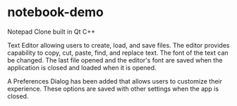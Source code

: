 # notebook-demo
Notepad Clone built in Qt C++

Text Editor allowing users to create, load, and save files. The editor provides capability to copy, cut, paste, find, and replace text. The font of the text can be changed. The last file opened and the editor's font are saved when the application is closed and loaded when it is opened.

A Preferences Dialog has been added that allows users to customize their experience. These options are saved with other settings when the app is closed.
